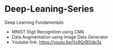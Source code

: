 # Deep-Leaning-Series
Deep Learning Fundamentals 
- MNIST Digit Recognition using CNN
- Data Augmentation using Image Data Generator
- Youtube link: https://youtu.be/0z6QrBOdp3s
